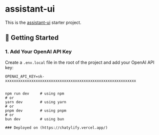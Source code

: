 # assistant-ui

This is the [assistant-ui](https://github.com/Yonom/assistant-ui) starter project.

## 🚀 Getting Started

### 1. Add Your OpenAI API Key

Create a `.env.local` file in the root of the project and add your OpenAI API key:

```env
OPENAI_API_KEY=sk-xxxxxxxxxxxxxxxxxxxxxxxxxxxxxxxxxxxxxxxxxxxxxxxxxxxxxxxxxxxx


npm run dev     # using npm
# or
yarn dev        # using yarn
# or
pnpm dev        # using pnpm
# or
bun dev         # using bun

### Deployed on (https://chatylify.vercel.app/)
